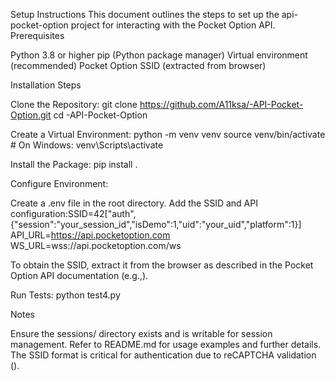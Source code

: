 Setup Instructions
This document outlines the steps to set up the api-pocket-option project for interacting with the Pocket Option API.
Prerequisites

Python 3.8 or higher
pip (Python package manager)
Virtual environment (recommended)
Pocket Option SSID (extracted from browser)

Installation Steps

Clone the Repository:
git clone https://github.com/A11ksa/-API-Pocket-Option.git
cd -API-Pocket-Option


Create a Virtual Environment:
python -m venv venv
source venv/bin/activate  # On Windows: venv\Scripts\activate


Install the Package:
pip install .


Configure Environment:

Create a .env file in the root directory.
Add the SSID and API configuration:SSID=42["auth",{"session":"your_session_id","isDemo":1,"uid":"your_uid","platform":1}]
API_URL=https://api.pocketoption.com
WS_URL=wss://api.pocketoption.com/ws


To obtain the SSID, extract it from the browser as described in the Pocket Option API documentation (e.g.,).


Run Tests:
python test4.py



Notes

Ensure the sessions/ directory exists and is writable for session management.
Refer to README.md for usage examples and further details.
The SSID format is critical for authentication due to reCAPTCHA validation ().
